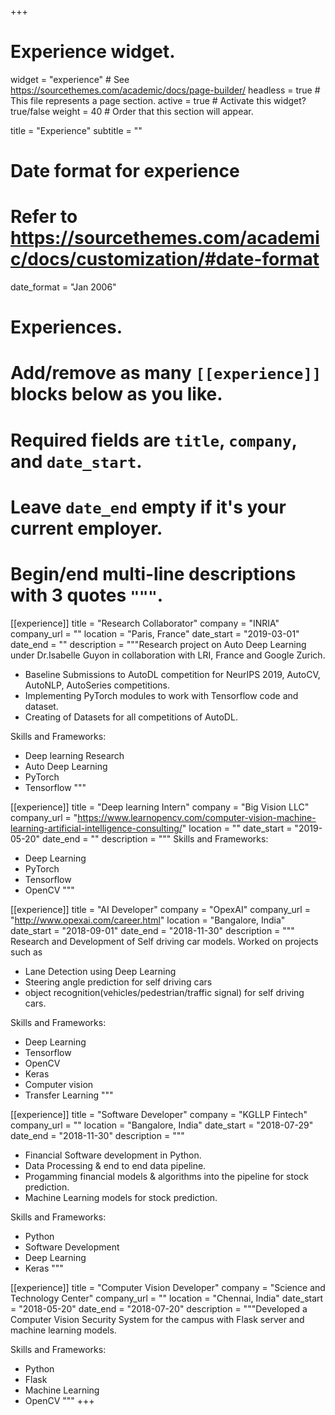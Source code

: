 +++
# Experience widget.
widget = "experience"  # See https://sourcethemes.com/academic/docs/page-builder/
headless = true  # This file represents a page section.
active = true  # Activate this widget? true/false
weight = 40  # Order that this section will appear.

title = "Experience"
subtitle = ""

# Date format for experience
#   Refer to https://sourcethemes.com/academic/docs/customization/#date-format
date_format = "Jan 2006"

# Experiences.
#   Add/remove as many `[[experience]]` blocks below as you like.
#   Required fields are `title`, `company`, and `date_start`.
#   Leave `date_end` empty if it's your current employer.
#   Begin/end multi-line descriptions with 3 quotes `"""`.
[[experience]]
  title = "Research Collaborator"
  company = "INRIA"
  company_url = ""
  location = "Paris, France"
  date_start = "2019-03-01"
  date_end = ""
  description = """Research project on Auto Deep Learning under Dr.Isabelle Guyon in collaboration with LRI, France and Google Zurich.

  * Baseline Submissions to AutoDL competition for NeurIPS 2019, AutoCV, AutoNLP, AutoSeries competitions. 
  * Implementing PyTorch modules to work with Tensorflow code and dataset.
  * Creating of Datasets for all competitions of AutoDL.

  Skills and Frameworks:

  * Deep learning Research
  * Auto Deep Learning
  * PyTorch
  * Tensorflow
  """

[[experience]]
  title = "Deep learning Intern"
  company = "Big Vision LLC"
  company_url = "https://www.learnopencv.com/computer-vision-machine-learning-artificial-intelligence-consulting/"
  location = ""
  date_start = "2019-05-20"
  date_end = ""
  description = """
  Skills and Frameworks:

  * Deep Learning
  * PyTorch
  * Tensorflow
  * OpenCV
  """

  [[experience]]
  title = "AI Developer"
  company = "OpexAI"
  company_url = "http://www.opexai.com/career.html"
  location = "Bangalore, India"
  date_start = "2018-09-01"
  date_end = "2018-11-30"
  description = """ Research and Development of Self driving car models. Worked on projects such as 

  * Lane Detection using Deep Learning
  * Steering angle prediction for self driving cars
  * object recognition(vehicles/pedestrian/traffic signal) for self driving cars.

  Skills and Frameworks:

  * Deep Learning
  * Tensorflow
  * OpenCV
  * Keras
  * Computer vision
  * Transfer Learning
  """


  [[experience]]
  title = "Software Developer"
  company = "KGLLP Fintech"
  company_url = ""
  location = "Bangalore, India"
  date_start = "2018-07-29"
  date_end = "2018-11-30"
  description = """
  * Financial Software development in Python.
  * Data Processing & end to end data pipeline.
  * Progamming financial models & algorithms into the pipeline for stock prediction.
  * Machine Learning models for stock prediction.

  Skills and Frameworks:

  * Python
  * Software Development
  * Deep Learning
  * Keras
  """


  [[experience]]
  title = "Computer Vision Developer"
  company = "Science and Technology Center"
  company_url = ""
  location = "Chennai, India"
  date_start = "2018-05-20"
  date_end = "2018-07-20"
  description = """Developed a Computer Vision Security System for the campus with Flask server and machine learning models.

  Skills and Frameworks:

  * Python
  * Flask
  * Machine Learning
  * OpenCV
  """
+++
